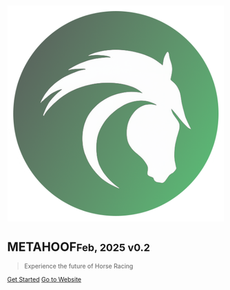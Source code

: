 ![logo](assets/img/cover.png)

# METAHOOF<small>Feb, 2025 v0.2</small>

> Experience the future of Horse Racing

[Get Started](/whitepaper)
[Go to Website](https://metahoof.com)

